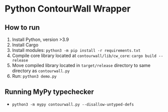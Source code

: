 # Python ContourWall Wrapper

## How to run

1. Install Python, version >3.9
2. Install Cargo
3. Install modules: `python3 -m pip install -r requirements.txt`
4. Compile core library located at `contourwall/lib/cw_core`: `cargo build --release`
5. Move compiled library located in `target/release` directory to same directory as `contourwall.py`
6. Run: `python3 demo.py`

## Running MyPy typechecker

- `python3 -m mypy contourwall.py --disallow-untyped-defs`